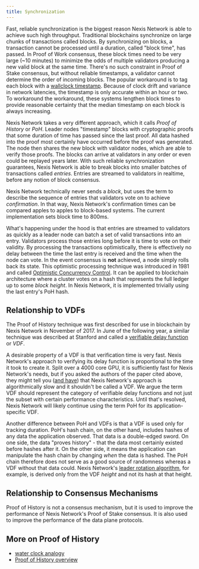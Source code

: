 ```yaml
---
title: Synchronization
---
```


Fast, reliable synchronization is the biggest reason Nexis Network is able to achieve such high throughput. Traditional blockchains synchronize on large chunks of transactions called blocks. By synchronizing on blocks, a transaction cannot be processed until a duration, called "block time", has passed. In Proof of Work consensus, these block times need to be very large \(~10 minutes\) to minimize the odds of multiple validators producing a new valid block at the same time. There's no such constraint in Proof of Stake consensus, but without reliable timestamps, a validator cannot determine the order of incoming blocks. The popular workaround is to tag each block with a [wallclock timestamp](https://en.bitcoin.it/wiki/Block_timestamp). Because of clock drift and variance in network latencies, the timestamp is only accurate within an hour or two. To workaround the workaround, these systems lengthen block times to provide reasonable certainty that the median timestamp on each block is always increasing.

Nexis Network takes a very different approach, which it calls _Proof of History_ or _PoH_. Leader nodes "timestamp" blocks with cryptographic proofs that some duration of time has passed since the last proof. All data hashed into the proof most certainly have occurred before the proof was generated. The node then shares the new block with validator nodes, which are able to verify those proofs. The blocks can arrive at validators in any order or even could be replayed years later. With such reliable synchronization guarantees, Nexis Network is able to break blocks into smaller batches of transactions called _entries_. Entries are streamed to validators in realtime, before any notion of block consensus.

Nexis Network technically never sends a _block_, but uses the term to describe the sequence of entries that validators vote on to achieve _confirmation_. In that way, Nexis Network's confirmation times can be compared apples to apples to block-based systems. The current implementation sets block time to 800ms.

What's happening under the hood is that entries are streamed to validators as quickly as a leader node can batch a set of valid transactions into an entry. Validators process those entries long before it is time to vote on their validity. By processing the transactions optimistically, there is effectively no delay between the time the last entry is received and the time when the node can vote. In the event consensus is **not** achieved, a node simply rolls back its state. This optimistic processing technique was introduced in 1981 and called [Optimistic Concurrency Control](https://en.wikipedia.org/wiki/Optimistic_concurrency_control). It can be applied to blockchain architecture where a cluster votes on a hash that represents the full ledger up to some _block height_. In Nexis Network, it is implemented trivially using the last entry's PoH hash.

## Relationship to VDFs

The Proof of History technique was first described for use in blockchain by Nexis Network in November of 2017. In June of the following year, a similar technique was described at Stanford and called a [verifiable delay function](https://eprint.iacr.org/2018/601.pdf) or _VDF_.

A desirable property of a VDF is that verification time is very fast. Nexis Network's approach to verifying its delay function is proportional to the time it took to create it. Split over a 4000 core GPU, it is sufficiently fast for Nexis Network's needs, but if you asked the authors of the paper cited above, they might tell you \([and have](https://github.com/nexis-network/nexis/issues/388)\) that Nexis Network's approach is algorithmically slow and it shouldn't be called a VDF. We argue the term VDF should represent the category of verifiable delay functions and not just the subset with certain performance characteristics. Until that's resolved, Nexis Network will likely continue using the term PoH for its application-specific VDF.

Another difference between PoH and VDFs is that a VDF is used only for tracking duration. PoH's hash chain, on the other hand, includes hashes of any data the application observed. That data is a double-edged sword. On one side, the data "proves history" - that the data most certainly existed before hashes after it. On the other side, it means the application can manipulate the hash chain by changing _when_ the data is hashed. The PoH chain therefore does not serve as a good source of randomness whereas a VDF without that data could. Nexis Network's [leader rotation algorithm](./leader-rotation.md), for example, is derived only from the VDF _height_ and not its hash at that height.

## Relationship to Consensus Mechanisms

Proof of History is not a consensus mechanism, but it is used to improve the performance of Nexis Network's Proof of Stake consensus. It is also used to improve the performance of the data plane protocols.

## More on Proof of History

- [water clock analogy](https://medium.com/nexis-network/proof-of-history-explained-by-a-water-clock-e682183417b8)
- [Proof of History overview](https://medium.com/nexis-network/proof-of-history-a-clock-for-blockchain-cf47a61a9274)
